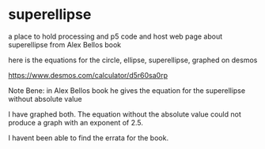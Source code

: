 # superellipse
a place to hold processing and p5 code and host web page about superellipse from Alex Bellos book


here is the equations for the circle, ellipse, superellipse, graphed on desmos

https://www.desmos.com/calculator/d5r60sa0rp


Note Bene: in Alex Bellos book he gives the equation for the superellipse without absolute value

I have graphed both. The equation without the absolute value could not produce a graph with an exponent of 2.5.

I havent been able to find the errata for the book.  
